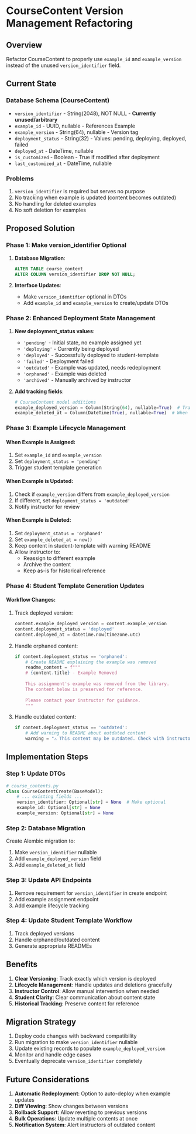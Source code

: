 # CourseContent Version Management Refactoring

## Overview
Refactor CourseContent to properly use `example_id` and `example_version` instead of the unused `version_identifier` field.

## Current State

### Database Schema (CourseContent)
- `version_identifier` - String(2048), NOT NULL - **Currently unused/arbitrary**
- `example_id` - UUID, nullable - References Example
- `example_version` - String(64), nullable - Version tag
- `deployment_status` - String(32) - Values: pending, deploying, deployed, failed
- `deployed_at` - DateTime, nullable
- `is_customized` - Boolean - True if modified after deployment
- `last_customized_at` - DateTime, nullable

### Problems
1. `version_identifier` is required but serves no purpose
2. No tracking when example is updated (content becomes outdated)
3. No handling for deleted examples
4. No soft deletion for examples

## Proposed Solution

### Phase 1: Make version_identifier Optional
1. **Database Migration**:
   ```sql
   ALTER TABLE course_content 
   ALTER COLUMN version_identifier DROP NOT NULL;
   ```

2. **Interface Updates**:
   - Make `version_identifier` optional in DTOs
   - Add `example_id` and `example_version` to create/update DTOs

### Phase 2: Enhanced Deployment State Management
1. **New deployment_status values**:
   - `'pending'` - Initial state, no example assigned yet
   - `'deploying'` - Currently being deployed
   - `'deployed'` - Successfully deployed to student-template
   - `'failed'` - Deployment failed
   - `'outdated'` - Example was updated, needs redeployment
   - `'orphaned'` - Example was deleted
   - `'archived'` - Manually archived by instructor

2. **Add tracking fields**:
   ```python
   # CourseContent model additions
   example_deployed_version = Column(String(64), nullable=True)  # Track which version was deployed
   example_deleted_at = Column(DateTime(True), nullable=True)  # When example was deleted
   ```

### Phase 3: Example Lifecycle Management

#### When Example is Assigned:
1. Set `example_id` and `example_version`
2. Set `deployment_status = 'pending'`
3. Trigger student template generation

#### When Example is Updated:
1. Check if `example_version` differs from `example_deployed_version`
2. If different, set `deployment_status = 'outdated'`
3. Notify instructor for review

#### When Example is Deleted:
1. Set `deployment_status = 'orphaned'`
2. Set `example_deleted_at = now()`
3. Keep content in student-template with warning README
4. Allow instructor to:
   - Reassign to different example
   - Archive the content
   - Keep as-is for historical reference

### Phase 4: Student Template Generation Updates

#### Workflow Changes:
1. Track deployed version:
   ```python
   content.example_deployed_version = content.example_version
   content.deployment_status = 'deployed'
   content.deployed_at = datetime.now(timezone.utc)
   ```

2. Handle orphaned content:
   ```python
   if content.deployment_status == 'orphaned':
       # Create README explaining the example was removed
       readme_content = f"""
       # {content.title} - Example Removed
       
       This assignment's example was removed from the library.
       The content below is preserved for reference.
       
       Please contact your instructor for guidance.
       """
   ```

3. Handle outdated content:
   ```python
   if content.deployment_status == 'outdated':
       # Add warning to README about outdated content
       warning = "⚠️ This content may be outdated. Check with instructor."
   ```

## Implementation Steps

### Step 1: Update DTOs
```python
# course_contents.py
class CourseContentCreate(BaseModel):
    # ... existing fields ...
    version_identifier: Optional[str] = None  # Make optional
    example_id: Optional[str] = None
    example_version: Optional[str] = None
```

### Step 2: Database Migration
Create Alembic migration to:
1. Make `version_identifier` nullable
2. Add `example_deployed_version` field
3. Add `example_deleted_at` field

### Step 3: Update API Endpoints
1. Remove requirement for `version_identifier` in create endpoint
2. Add example assignment endpoint
3. Add example lifecycle tracking

### Step 4: Update Student Template Workflow
1. Track deployed versions
2. Handle orphaned/outdated content
3. Generate appropriate READMEs

## Benefits
1. **Clear Versioning**: Track exactly which version is deployed
2. **Lifecycle Management**: Handle updates and deletions gracefully
3. **Instructor Control**: Allow manual intervention when needed
4. **Student Clarity**: Clear communication about content state
5. **Historical Tracking**: Preserve content for reference

## Migration Strategy
1. Deploy code changes with backward compatibility
2. Run migration to make `version_identifier` nullable
3. Update existing records to populate `example_deployed_version`
4. Monitor and handle edge cases
5. Eventually deprecate `version_identifier` completely

## Future Considerations
1. **Automatic Redeployment**: Option to auto-deploy when example updates
2. **Diff Viewing**: Show changes between versions
3. **Rollback Support**: Allow reverting to previous versions
4. **Bulk Operations**: Update multiple contents at once
5. **Notification System**: Alert instructors of outdated content
